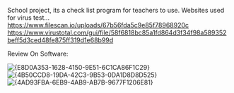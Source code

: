 School project, its a check list program for teachers to use.
Websites used for virus test...
https://www.filescan.io/uploads/67b56fda5c9e85f78968920c 
https://www.virustotal.com/gui/file/58f6818bc85a1fd864d3f34f98a589352beff5d3ced48fe875ff319d1e68b99d

Review On Software: 

![{E8D0A353-1628-4150-9E51-6C1CA86F1C29}](https://github.com/user-attachments/assets/d4ef8da7-e0a3-44f6-8af9-653b82b9df9b)
![{4B50CCD8-19DA-42C3-9B53-0DA1D8D8D525}](https://github.com/user-attachments/assets/acc91b8d-99ea-464f-9671-b74a5ce9572f)
![{4AD93FBA-6EB9-4AB9-AB7B-9677F1206E81}](https://github.com/user-attachments/assets/f7b5a4e7-03a5-4dd0-a06e-668e92296c1f)
